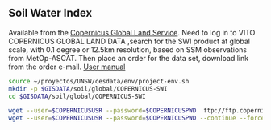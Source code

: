 ## Soil Water Index

Available from the [Copernicus Global Land Service](https://land.copernicus.eu/global/products/swi). Need to log in to VITO COPERNICUS GLOBAL LAND DATA ,search for the SWI product at global scale, with 0.1 degree or 12.5km resolution, based on SSM observations from MetOp-ASCAT. Then place an order for the data set, download link from the order e-mail. [User manual](https://land.copernicus.eu/global/sites/cgls.vito.be/files/products/CGLOPS1_PUM_SWIV3-SWI10-SWI-TS_I2.60.pdf)


```sh
source ~/proyectos/UNSW/cesdata/env/project-env.sh
mkdir -p $GISDATA/soil/global/COPERNICUS-SWI
cd $GISDATA/soil/global/COPERNICUS-SWI

wget --user=$COPERNICUSUSR --password=$COPERNICUSPWD  ftp://ftp.copernicus.vgt.vito.be/C0061185/SWI_TS_201906300000_ASCAT_V3.0.1/
wget --user=$COPERNICUSUSR --password=$COPERNICUSPWD --continue --force-html -i index.html

```
